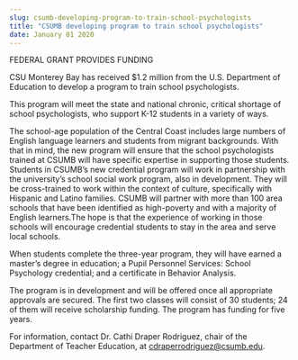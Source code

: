 ```yaml
---
slug: csumb-developing-program-to-train-school-psychologists
title: "CSUMB developing program to train school psychologists"
date: January 01 2020
---
```


 
<p>FEDERAL GRANT PROVIDES FUNDING</p>
<p>
  CSU Monterey Bay has received $1.2 million from the U.S. Department of
  Education to develop a program to train school psychologists.
</p>
<p>
  This program will meet the state and national chronic, critical shortage of
  school psychologists, who support K&#45;12 students in a variety of ways.
</p>
<p>
  The school&#45;age population of the Central Coast includes large numbers of
  English language learners and students from migrant backgrounds. With that in
  mind, the new program will ensure that the school psychologists trained at
  CSUMB will have specific expertise in supporting those students. Students in
  CSUMB’s new credential program will work in partnership with the university’s
  school social work program, also in development. They will be
  cross&#45;trained to work within the context of culture, specifically with
  Hispanic and Latino families. CSUMB will partner with more than 100 area
  schools that have been identified as high&#45;poverty and with a majority of
  English learners.T​he hope is that the experience of working in those schools
  will encourage credential students to stay in the area and serve local
  schools.
</p>
<p>
  When students complete the three&#45;year program, they will have earned a
  master’s degree in education; a Pupil Personnel Services: School Psychology
  credential; and a certificate in Behavior Analysis.
</p>
<p>
  The program is in development and will be offered once all appropriate
  approvals are secured. The first two classes will consist of 30 students; 24
  of them will receive scholarship funding. The program has funding for five
  years.
</p>
<p>
  For information, contact Dr. Cathi Draper Rodriguez, chair of the Department
  of Teacher Education, at
  <a
    href="&#x6d;&#97;&#x69;&#108;&#116;&#x6f;&#58;&#x63;&#x64;&#114;&#x61;&#112;e&#x72;&#114;&#x6f;&#100;&#114;&#x69;&#103;u&#x65;&#122;&#x40;&#99;&#115;&#x75;&#109;&#x62;&#x2e;&#101;&#x64;&#117;"
    >cdraperrodriguez@csumb.edu</a
  >.
</p>
 
